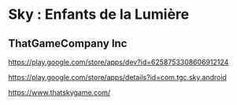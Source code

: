 # Sky : Enfants de la Lumière 
## ThatGameCompany Inc
https://play.google.com/store/apps/dev?id=6258753308606912124

https://play.google.com/store/apps/details?id=com.tgc.sky.android

https://www.thatskygame.com/